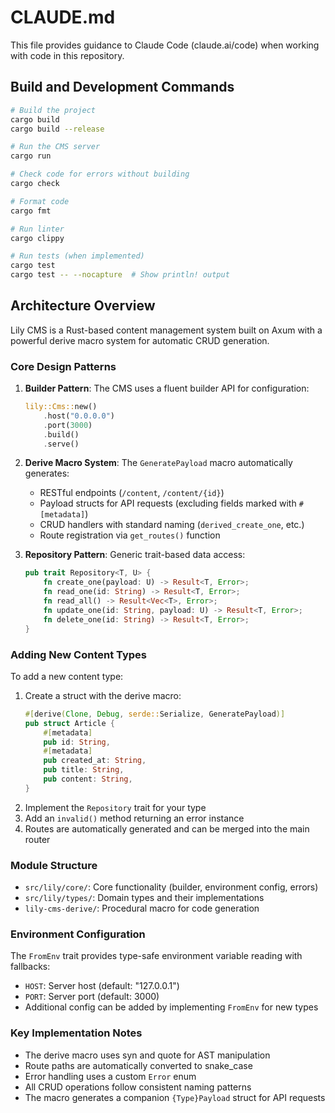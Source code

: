# CLAUDE.md

This file provides guidance to Claude Code (claude.ai/code) when working with code in this repository.

## Build and Development Commands

```bash
# Build the project
cargo build
cargo build --release

# Run the CMS server
cargo run

# Check code for errors without building
cargo check

# Format code
cargo fmt

# Run linter
cargo clippy

# Run tests (when implemented)
cargo test
cargo test -- --nocapture  # Show println! output
```

## Architecture Overview

Lily CMS is a Rust-based content management system built on Axum with a powerful derive macro system for automatic CRUD generation.

### Core Design Patterns

1. **Builder Pattern**: The CMS uses a fluent builder API for configuration:
   ```rust
   lily::Cms::new()
       .host("0.0.0.0")
       .port(3000)
       .build()
       .serve()
   ```

2. **Derive Macro System**: The `GeneratePayload` macro automatically generates:
   - RESTful endpoints (`/content`, `/content/{id}`)
   - Payload structs for API requests (excluding fields marked with `#[metadata]`)
   - CRUD handlers with standard naming (`derived_create_one`, etc.)
   - Route registration via `get_routes()` function

3. **Repository Pattern**: Generic trait-based data access:
   ```rust
   pub trait Repository<T, U> {
       fn create_one(payload: U) -> Result<T, Error>;
       fn read_one(id: String) -> Result<T, Error>;
       fn read_all() -> Result<Vec<T>, Error>;
       fn update_one(id: String, payload: U) -> Result<T, Error>;
       fn delete_one(id: String) -> Result<T, Error>;
   }
   ```

### Adding New Content Types

To add a new content type:
1. Create a struct with the derive macro:
   ```rust
   #[derive(Clone, Debug, serde::Serialize, GeneratePayload)]
   pub struct Article {
       #[metadata]
       pub id: String,
       #[metadata]
       pub created_at: String,
       pub title: String,
       pub content: String,
   }
   ```
2. Implement the `Repository` trait for your type
3. Add an `invalid()` method returning an error instance
4. Routes are automatically generated and can be merged into the main router

### Module Structure

- `src/lily/core/`: Core functionality (builder, environment config, errors)
- `src/lily/types/`: Domain types and their implementations
- `lily-cms-derive/`: Procedural macro for code generation

### Environment Configuration

The `FromEnv` trait provides type-safe environment variable reading with fallbacks:
- `HOST`: Server host (default: "127.0.0.1")
- `PORT`: Server port (default: 3000)
- Additional config can be added by implementing `FromEnv` for new types

### Key Implementation Notes

- The derive macro uses syn and quote for AST manipulation
- Route paths are automatically converted to snake_case
- Error handling uses a custom `Error` enum
- All CRUD operations follow consistent naming patterns
- The macro generates a companion `{Type}Payload` struct for API requests